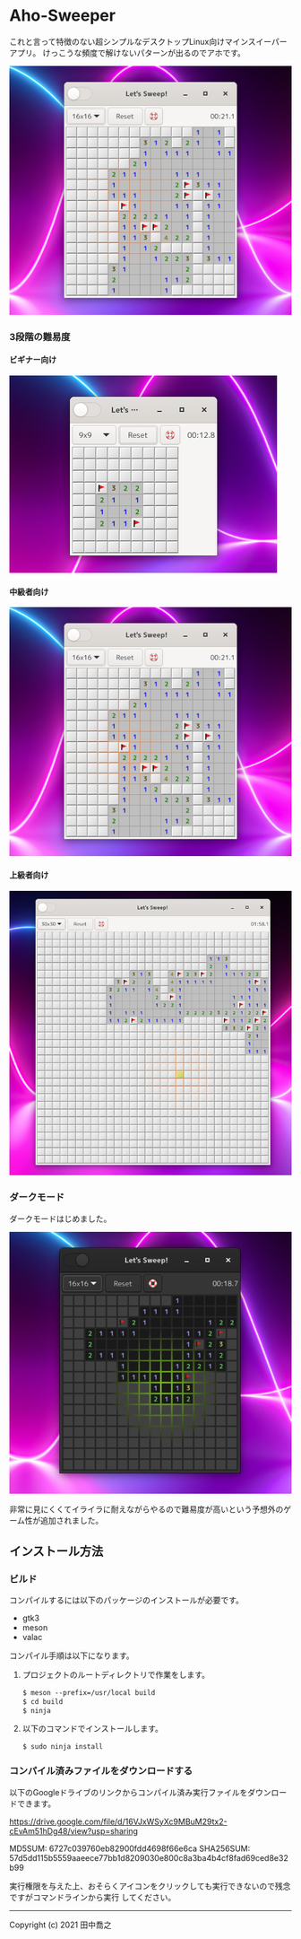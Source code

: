 Aho-Sweeper
====================================================================================================
これと言って特徴のない超シンプルなデスクトップLinux向けマインスイーパーアプリ。
けっこうな頻度で解けないパターンが出るのでアホです。

![画像](etc/screenshot-1.png)

### 3段階の難易度
#### ビギナー向け

![画像](etc/screenshot-3.png)

#### 中級者向け

![画像](etc/screenshot-1.png)

#### 上級者向け

![画像](etc/screenshot-4.png)

### ダークモード
ダークモードはじめました。

![画像](etc/screenshot-2.png)

非常に見にくくてイライラに耐えながらやるので難易度が高いという予想外のゲーム性が追加されました。

インストール方法
----------------------------------------------------------------------------------------------------
### ビルド
コンパイルするには以下のパッケージのインストールが必要です。

* gtk3
* meson
* valac

コンパイル手順は以下になります。

1. プロジェクトのルートディレクトリで作業をします。

       $ meson --prefix=/usr/local build
	   $ cd build
	   $ ninja

2. 以下のコマンドでインストールします。

       $ sudo ninja install

### コンパイル済みファイルをダウンロードする
以下のGoogleドライブのリンクからコンパイル済み実行ファイルをダウンロードできます。

<https://drive.google.com/file/d/16VJxWSyXc9MBuM29tx2-cEvAm51hDg48/view?usp=sharing>

MD5SUM: 6727c039760eb82900fdd4698f66e6ca
SHA256SUM: 57d5dd115b5559aaeece77bb1d8209030e800c8a3ba4b4cf8fad69ced8e32b99

実行権限を与えた上、おそらくアイコンをクリックしても実行できないので残念ですがコマンドラインから実行
してください。

----------------------------------------------------------------------------------------------------

Copyright (c) 2021 田中喬之

